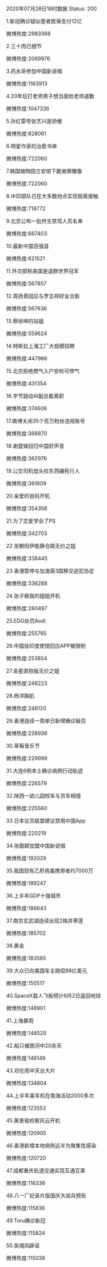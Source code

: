 2020年07月28日18时数据
Status: 200

1.新冠确诊疑似患者医保支付12亿

微博热度:2983368

2.三十而已细节

微博热度:2069976

3.药水哥参加中国新说唱

微博热度:1163913

4.20年后打老师男子想当面给老师道歉

微博热度:1047336

5.孙红雷夸张艺兴是骄傲

微博热度:828061

6.明星作家的治愈书单

微博热度:722060

7.韩国植物园立安倍下跪谢罪雕像

微博热度:722060

8.中印部队已在大多数地点实现脱离接触

微博热度:718772

9.北京公布一批终生禁驾人员名单

微博热度:667403

10.最新中国百强县

微博热度:621521

11.外交部称美国是退群世界冠军

微博热度:567857

12.周扬青回应与罗志祥好友合影

微博热度:567636

13.蔡徐坤的站姐

微博热度:559624

14.特斯拉上海工厂大规模招聘

微博热度:447966

15.北京拒绝燃气入户安检可停气

微博热度:431354

16.字节跳动AI副总裁离职

微博热度:374606

17.微博关闭35个百万粉丝违规账号

微博热度:368870

18.谢霆锋回归中国好声音

微博热度:362976

19.公交司机低头捡东西碾死行人

微博热度:361609

20.亲爱的爸妈开机

微博热度:354356

21.为了恋爱学会了PS

微博热度:342703

22.张朝阳伊能静合跳无价之姐

微博热度:338445

23.香港暂停与加澳英3国移交逃犯协定

微博热度:336288

24.张子枫我的姐姐开机

微博热度:280497

25.EDG处罚Aodi

微博热度:255765

26.中国驻印度使馆回应APP被限制

微博热度:253854

27.金星直拍版无价之姐

微博热度:248223

28.杨洋胸肌

微博热度:248120

29.香港连续一周单日新增确诊破百

微博热度:238936

30.草莓音乐节

微博热度:229999

31.大连6例本土确诊病例行动轨迹

微博热度:226579

32.陕西一幼儿园校车与货车相撞

微博热度:225560

33.日本议员联盟建议禁用中国App

微博热度:220219

34.张靓颖加盟中国新说唱

微博热度:192029

35.我国现有乙肝病毒携带者约7000万

微博热度:189247

36.上半年GDP十强城市

微博热度:186643

37.南京玄武湖连续出现2株并蒂莲

微博热度:185702

38.黄金

微博热度:183565

39.大众已向美国车主赔偿98亿美元

微博热度:150517

40.SpaceX载人飞船预计8月2日返回地球

微博热度:148901

41.上海暴雨

微博热度:148529

42.船只被困河中20余天

微博热度:146149

43.邓伦雨中天台大片

微博热度:134804

44.上半年美军机在南海活动2000多次

微博热度:123553

45.黄景瑜检察风云开机

微博热度:120905

46.香港新增本地病例近半为聚集性感染

微博热度:120720

47.成都重庆轨道交通实现互通互乘

微博热度:116336

48.八一厂纪录片版国庆大阅兵预告

微博热度:115836

49.Toru确诊新冠

微博热度:115824

50.吴翊凤辟谣

微博热度:115038

